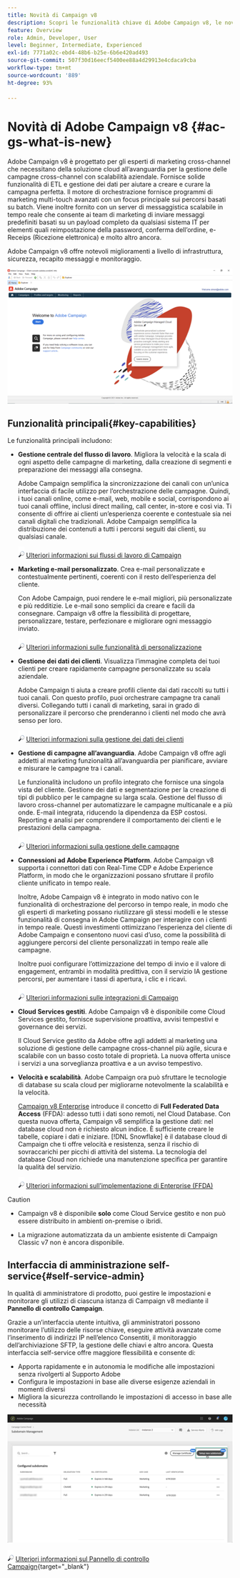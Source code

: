 ```yaml
---
title: Novità di Campaign v8
description: Scopri le funzionalità chiave di Adobe Campaign v8, le novità e le aspettative relative all’ultima versione.
feature: Overview
role: Admin, Developer, User
level: Beginner, Intermediate, Experienced
exl-id: 7771a02c-ebd4-48b6-b25e-6b6e420ad493
source-git-commit: 507f30d16eecf5400ee88a4d29913e4cdaca9cba
workflow-type: tm+mt
source-wordcount: '889'
ht-degree: 93%

---
```


# Novità di Adobe Campaign v8 {#ac-gs-what-is-new}

Adobe Campaign v8 è progettato per gli esperti di marketing cross-channel che necessitano della soluzione cloud all’avanguardia per la gestione delle campagne cross-channel con scalabilità aziendale. Fornisce solide funzionalità di ETL e gestione dei dati per aiutare a creare e curare la campagna perfetta. Il motore di orchestrazione fornisce programmi di marketing multi-touch avanzati con un focus principale sui percorsi basati su batch. Viene inoltre fornito con un server di messaggistica scalabile in tempo reale che consente ai team di marketing di inviare messaggi predefiniti basati su un payload completo da qualsiasi sistema IT per elementi quali reimpostazione della password, conferma dell’ordine, e-Receips (Ricezione elettronica) e molto altro ancora.

Adobe Campaign v8 offre notevoli miglioramenti a livello di infrastruttura, sicurezza, recapito messaggi e monitoraggio.

![](assets/home-page.png)

## Funzionalità principali{#key-capabilities}

Le funzionalità principali includono:

* **Gestione centrale del flusso di lavoro**. Migliora la velocità e la scala di ogni aspetto delle campagne di marketing, dalla creazione di segmenti e preparazione dei messaggi alla consegna.

   Adobe Campaign semplifica la sincronizzazione dei canali con un’unica interfaccia di facile utilizzo per l’orchestrazione delle campagne. Quindi, i tuoi canali online, come e-mail, web, mobile e social, corrispondono ai tuoi canali offline, inclusi direct mailing, call center, in-store e così via. Ti consente di offrire ai clienti un’esperienza coerente e contestuale sia nei canali digitali che tradizionali. Adobe Campaign semplifica la distribuzione dei contenuti a tutti i percorsi seguiti dai clienti, su qualsiasi canale.

   ![](../assets/do-not-localize/glass.png) [Ulteriori informazioni sui flussi di lavoro di Campaign](../config/workflows.md)

* **Marketing e-mail personalizzato**. Crea e-mail personalizzate e contestualmente pertinenti, coerenti con il resto dell’esperienza del cliente.

   Con Adobe Campaign, puoi rendere le e-mail migliori, più personalizzate e più redditizie. Le e-mail sono semplici da creare e facili da consegnare. Campaign v8 offre la flessibilità di progettare, personalizzare, testare, perfezionare e migliorare ogni messaggio inviato.

   ![](../assets/do-not-localize/glass.png) [Ulteriori informazioni sulle funzionalità di personalizzazione](create-message.md)

* **Gestione dei dati dei clienti**. Visualizza l’immagine completa dei tuoi clienti per creare rapidamente campagne personalizzate su scala aziendale.

   Adobe Campaign ti aiuta a creare profili cliente dai dati raccolti su tutti i tuoi canali. Con questo profilo, puoi orchestrare campagne tra canali diversi. Collegando tutti i canali di marketing, sarai in grado di personalizzare il percorso che prenderanno i clienti nel modo che avrà senso per loro.

   ![](../assets/do-not-localize/glass.png) [Ulteriori informazioni sulla gestione dei dati dei clienti](audiences.md)

* **Gestione di campagne all’avanguardia**. Adobe Campaign v8 offre agli addetti al marketing funzionalità all’avanguardia per pianificare, avviare e misurare le campagne tra i canali.

   Le funzionalità includono un profilo integrato che fornisce una singola vista del cliente. Gestione dei dati e segmentazione per la creazione di tipi di pubblico per le campagne su larga scala. Gestione del flusso di lavoro cross-channel per automatizzare le campagne multicanale e a più onde. E-mail integrata, riducendo la dipendenza da ESP costosi. Reporting e analisi per comprendere il comportamento dei clienti e le prestazioni della campagna.

   ![](../assets/do-not-localize/glass.png) [Ulteriori informazioni sulla gestione delle campagne](campaigns.md)


* **Connessioni ad Adobe Experience Platform**. Adobe Campaign v8 supporta i connettori dati con Real-Time CDP e Adobe Experience Platform, in modo che le organizzazioni possano sfruttare il profilo cliente unificato in tempo reale.

   Inoltre, Adobe Campaign v8 è integrato in modo nativo con le funzionalità di orchestrazione del percorso in tempo reale, in modo che gli esperti di marketing possano riutilizzare gli stessi modelli e le stesse funzionalità di consegna in Adobe Campaign per interagire con i clienti in tempo reale. Questi investimenti ottimizzano l’esperienza del cliente di Adobe Campaign e consentono nuovi casi d’uso, come la possibilità di aggiungere percorsi del cliente personalizzati in tempo reale alle campagne.

   Inoltre puoi configurare l’ottimizzazione del tempo di invio e il valore di engagement, entrambi in modalità predittiva, con il servizio IA gestione percorsi, per aumentare i tassi di apertura, i clic e i ricavi.

   ![](../assets/do-not-localize/glass.png) [Ulteriori informazioni sulle integrazioni di Campaign](../connect/integration.md)


* **Cloud Services gestiti**. Adobe Campaign v8 è disponibile come Cloud Services gestito, fornisce supervisione proattiva, avvisi tempestivi e governance dei servizi.

   Il Cloud Service gestito da Adobe offre agli addetti al marketing una soluzione di gestione delle campagne cross-channel più agile, sicura e scalabile con un basso costo totale di proprietà. La nuova offerta unisce i servizi a una sorveglianza proattiva e a un avviso tempestivo.

* **Velocità e scalabilità**. Adobe Campaign ora può sfruttare le tecnologie di database su scala cloud per migliorarne notevolmente la scalabilità e la velocità.

   [Campaign v8 Enterprise](../architecture/enterprise-deployment.md) introduce il concetto di **Full Federated Data Access** (FFDA): adesso tutti i dati sono remoti, nel Cloud Database. Con questa nuova offerta, Campaign v8 semplifica la gestione dati: nel database cloud non è richiesto alcun indice. È sufficiente creare le tabelle, copiare i dati e iniziare. [!DNL Snowflake] è il database cloud di Campaign che ti offre velocità e resistenza, senza il rischio di sovraccarichi per picchi di attività del sistema. La tecnologia del database Cloud non richiede una manutenzione specifica per garantire la qualità del servizio.

   ![](../assets/do-not-localize/glass.png) [Ulteriori informazioni sull’implementazione di Enterprise (FFDA)](../architecture/enterprise-deployment.md)


>[!CAUTION]
>
>* Campaign v8 è disponibile **solo** come Cloud Service gestito e non può essere distribuito in ambienti on-premise o ibridi.
>
>* La migrazione automatizzata da un ambiente esistente di Campaign Classic v7 non è ancora disponibile.




## Interfaccia di amministrazione self-service{#self-service-admin}

In qualità di amministratore di prodotto, puoi gestire le impostazioni e monitorare gli utilizzi di ciascuna istanza di Campaign v8 mediante il **Pannello di controllo Campaign**.

Grazie a un’interfaccia utente intuitiva, gli amministratori possono monitorare l’utilizzo delle risorse chiave, eseguire attività avanzate come l’inserimento di indirizzi IP nell’elenco Consentiti, il monitoraggio dell’archiviazione SFTP, la gestione delle chiavi e altro ancora. Questa interfaccia self-service offre maggiore flessibilità e consente di:

* Apporta rapidamente e in autonomia le modifiche alle impostazioni senza rivolgerti al Supporto Adobe
* Configura le impostazioni in base alle diverse esigenze aziendali in momenti diversi
* Migliora la sicurezza controllando le impostazioni di accesso in base alle necessità

![](assets/subdomain1.png)

![](../assets/do-not-localize/glass.png) [Ulteriori informazioni sul Pannello di controllo Campaign](https://experienceleague.adobe.com/docs/control-panel/using/discover-control-panel/key-features.html?lang=it){target=&quot;_blank&quot;}



